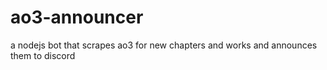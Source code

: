# ao3-announcer
 a nodejs bot that scrapes ao3 for new chapters and works and announces them to discord
